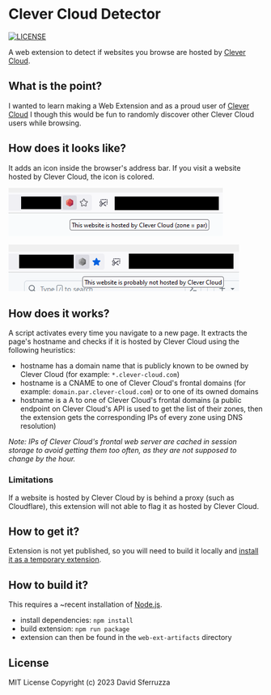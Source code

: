 # Clever Cloud Detector

[![LICENSE](https://img.shields.io/badge/license-MIT-blue.svg)](LICENSE)

A web extension to detect if websites you browse are hosted by [Clever Cloud](https://www.clever-cloud.com).

## What is the point?

I wanted to learn making a Web Extension and as a proud user of [Clever Cloud](https://www.clever-cloud.com) I though this would be fun to randomly discover other Clever Cloud users while browsing.

## How does it looks like?

It adds an icon inside the browser's address bar.
If you visit a website hosted by Clever Cloud, the icon is colored.

![](screenshots/screenshot-yes.png)

![](screenshots/screenshot-no.png)

## How does it works?

A script activates every time you navigate to a new page.
It extracts the page's hostname and checks if it is hosted by Clever Cloud using the following heuristics:

- hostname has a domain name that is publicly known to be owned by Clever Cloud (for example: `*.clever-cloud.com`)
- hostname is a CNAME to one of Clever Cloud's frontal domains (for example: `domain.par.clever-cloud.com`) or to one of its owned domains
- hostname is a A to one of Clever Cloud's frontal domains (a public endpoint on Clever Cloud's API is used to get the list of their zones, then the extension gets the corresponding IPs of every zone using DNS resolution)

_Note: IPs of Clever Cloud's frontal web server are cached in session storage to avoid getting them too often, as they are not supposed to change by the hour._

### Limitations

If a website is hosted by Clever Cloud by is behind a proxy (such as Cloudflare), this extension will not able to flag it as hosted by Clever Cloud.

## How to get it?

Extension is not yet published, so you will need to build it locally and [install it as a temporary extension](https://extensionworkshop.com/documentation/develop/temporary-installation-in-firefox/).

## How to build it?

This requires a ~recent installation of [Node.js](https://nodejs.org).

- install dependencies: `npm install`
- build extension: `npm run package`
- extension can then be found in the `web-ext-artifacts` directory

## License

MIT License Copyright (c) 2023 David Sferruzza
